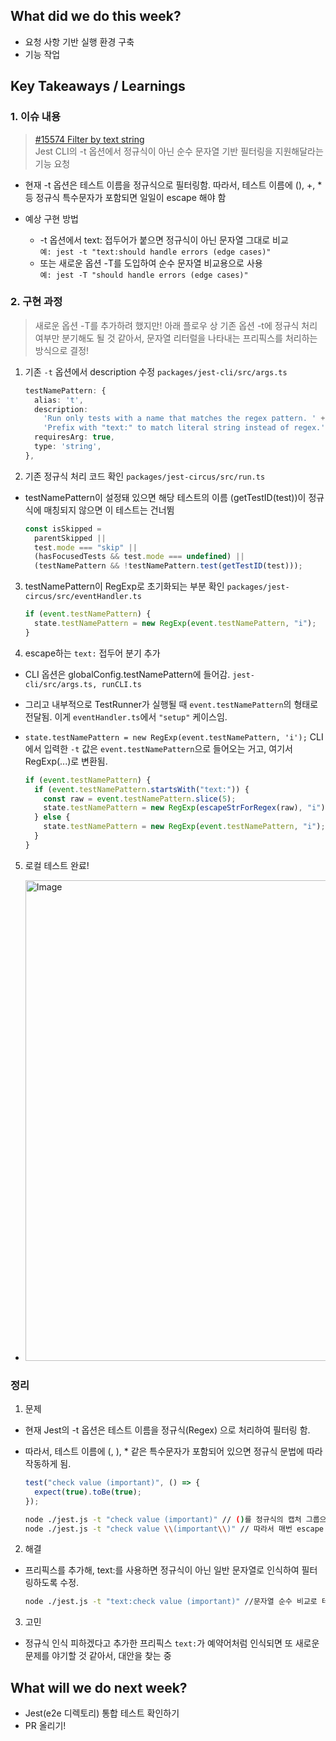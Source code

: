 ## What did we do this week?

- 요청 사항 기반 실행 환경 구축
- 기능 작업

## Key Takeaways / Learnings

### 1. 이슈 내용

> [#15574 Filter by text string](https://github.com/jestjs/jest/issues/15574) <br/> Jest CLI의 -t 옵션에서 정규식이 아닌 순수 문자열 기반 필터링을 지원해달라는 기능 요청

- 현재 -t 옵션은 테스트 이름을 정규식으로 필터링함. 따라서, 테스트 이름에 (), +, \* 등 정규식 특수문자가 포함되면 일일이 escape 해야 함
- 예상 구현 방법

  - -t 옵션에서 text: 접두어가 붙으면 정규식이 아닌 문자열 그대로 비교<br/>
    `예: jest -t "text:should handle errors (edge cases)"`
  - 또는 새로운 옵션 -T를 도입하여 순수 문자열 비교용으로 사용<br/>
    `예: jest -T "should handle errors (edge cases)"`

### 2. 구현 과정

> 새로운 옵션 -T를 추가하려 했지만! 아래 플로우 상 기존 옵션 -t에 정규식 처리 여부만 분기해도 될 것 같아서, 문자열 리터럴을 나타내는 프리픽스를 처리하는 방식으로 결정!

1.  기존 `-t` 옵션에서 description 수정 `packages/jest-cli/src/args.ts`

    ```ts
    testNamePattern: {
      alias: 't',
      description:
        'Run only tests with a name that matches the regex pattern. ' +
        'Prefix with "text:" to match literal string instead of regex.',
      requiresArg: true,
      type: 'string',
    },
    ```

2.  기존 정규식 처리 코드 확인 `packages/jest-circus/src/run.ts`

- testNamePattern이 설정돼 있으면 해당 테스트의 이름 (getTestID(test))이 정규식에 매칭되지 않으면 이 테스트는 건너뜀

  ```ts
  const isSkipped =
    parentSkipped ||
    test.mode === "skip" ||
    (hasFocusedTests && test.mode === undefined) ||
    (testNamePattern && !testNamePattern.test(getTestID(test)));
  ```

3.  testNamePattern이 RegExp로 초기화되는 부분 확인 `packages/jest-circus/src/eventHandler.ts`

    ```ts
    if (event.testNamePattern) {
      state.testNamePattern = new RegExp(event.testNamePattern, "i");
    }
    ```

4.  escape하는 `text:` 접두어 분기 추가

- CLI 옵션은 globalConfig.testNamePattern에 들어감. `jest-cli/src/args.ts, runCLI.ts`
- 그리고 내부적으로 TestRunner가 실행될 때 `event.testNamePattern`의 형태로 전달됨. 이게 `eventHandler.ts`에서 `"setup"` 케이스임.
- `state.testNamePattern = new RegExp(event.testNamePattern, 'i');` CLI에서 입력한 `-t` 값은 `event.testNamePattern`으로 들어오는 거고, 여기서 RegExp(...)로 변환됨.

  ```ts
  if (event.testNamePattern) {
    if (event.testNamePattern.startsWith("text:")) {
      const raw = event.testNamePattern.slice(5);
      state.testNamePattern = new RegExp(escapeStrForRegex(raw), "i");
    } else {
      state.testNamePattern = new RegExp(event.testNamePattern, "i");
    }
  }
  ```

5. 로컬 테스트 완료!

- <img width="769" alt="Image" src="https://github.com/user-attachments/assets/f43cba11-373c-4432-bcab-030f9905be65" />

### 정리

1. 문제

- 현재 Jest의 -t 옵션은 테스트 이름을 정규식(Regex) 으로 처리하여 필터링 함.
- 따라서, 테스트 이름에 (, ), \* 같은 특수문자가 포함되어 있으면 정규식 문법에 따라 작동하게 됨.

  ```js
  test("check value (important)", () => {
    expect(true).toBe(true);
  });
  ```

  ```bash
  node ./jest.js -t "check value (important)" // ()를 정규식의 캡처 그룹으로 인식하여, 일치하는 테스트가 없다고 판단해 실행되지 않음.
  node ./jest.js -t "check value \\(important\\)" // 따라서 매번 escape 해줘야 함.
  ```

2. 해결

- 프리픽스를 추가해, text:를 사용하면 정규식이 아닌 일반 문자열로 인식하여 필터링하도록 수정.
  ```bash
  node ./jest.js -t "text:check value (important)" //문자열 순수 비교로 테스트 실행 됨.
  ```

3. 고민

- 정규식 인식 피하겠다고 추가한 프리픽스 `text:`가 예약어처럼 인식되면 또 새로운 문제를 야기할 것 같아서, 대안을 찾는 중

## What will we do next week?

- Jest(e2e 디렉토리) 통합 테스트 확인하기
- PR 올리기!
